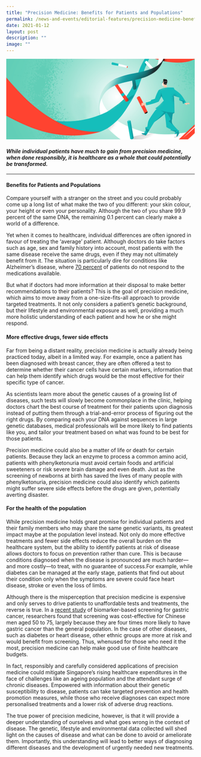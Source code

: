 ```yaml
---
title: "Precision Medicine: Benefits for Patients and Populations"
permalink: /news-and-events/editorial-features/precision-medicine-benefits-for-patients-and-populations/
date: 2021-01-12
layout: post
description: ""
image: ""
---
```

![](/images/Resources/Editorial%20Features/2021/homepage-banner-2.jpg)

#### _While individual patients have much to gain from precision medicine, when done responsibly, it is healthcare as a whole that could potentially be transformed._

* * *

#### Benefits for Patients and Populations

Compare yourself with a stranger on the street and you could probably come up a long list of what make the two of you different: your skin colour, your height or even your personality. Although the two of you share 99.9 percent of the same DNA, the remaining 0.1 percent can clearly make a world of a difference.

Yet when it comes to healthcare, individual differences are often ignored in favour of treating the ‘average’ patient. Although doctors do take factors such as age, sex and family history into account, most patients with the same disease receive the same drugs, even if they may not ultimately benefit from it. The situation is particularly dire for conditions like Alzheimer’s disease, where [70 percent](https://doi.org/10.1016/S1471-4914(01)01986-4) of patients do not respond to the medications available.

But what if doctors had more information at their disposal to make better recommendations to their patients? This is the goal of precision medicine, which aims to move away from a one-size-fits-all approach to provide targeted treatments. It not only considers a patient’s genetic background, but their lifestyle and environmental exposure as well, providing a much more holistic understanding of each patient and how he or she might respond.

#### More effective drugs, fewer side effects

Far from being a distant reality, precision medicine is actually already being practiced today, albeit in a limited way. For example, once a patient has been diagnosed with breast cancer, they are often offered a test to determine whether their cancer cells have certain markers, information that can help them identify which drugs would be the most effective for their specific type of cancer.

As scientists learn more about the genetic causes of a growing list of diseases, such tests will slowly become commonplace in the clinic, helping doctors chart the best course of treatment for their patients upon diagnosis instead of putting them through a trial-and-error process of figuring out the right drugs. By comparing each your DNA against sequences in large genetic databases, medical professionals will be more likely to find patients like you, and tailor your treatment based on what was found to be best for those patients.

Precision medicine could also be a matter of life or death for certain patients. Because they lack an enzyme to process a common amino acid, patients with phenylketonuria must avoid certain foods and artificial sweeteners or risk severe brain damage and even death. Just as the screening of newborns at birth has saved the lives of many people with phenylketonuria, precision medicine could also identify which patients might suffer severe side effects before the drugs are given, potentially averting disaster.

#### For the health of the population

While precision medicine holds great promise for individual patients and their family members who may share the same genetic variants, its greatest impact maybe at the population level instead. Not only do more effective treatments and fewer side effects reduce the overall burden on the healthcare system, but the ability to identify patients at risk of disease allows doctors to focus on prevention rather than cure. This is because conditions diagnosed when the disease is pronounced are much harder—and more costly—to treat, with no guarantee of success.For example, while diabetes can be managed at the early stage, patients that find out about their condition only when the symptoms are severe could face heart disease, stroke or even the loss of limbs.

Although there is the misperception that precision medicine is expensive and only serves to drive patients to unaffordable tests and treatments, the reverse is true. In a [recent study](https://doi.org/10.1016/j.jval.2020.04.1829) of biomarker-based screening for gastric cancer, researchers found that screening was cost-effective for Chinese men aged 50 to 75, largely because they are four times more likely to have gastric cancer than the general population. In the case of other diseases, such as diabetes or heart disease, other ethnic groups are more at risk and would benefit from screening. Thus, whenused for those who need it the most, precision medicine can help make good use of finite healthcare budgets.

In fact, responsibly and carefully considered applications of precision medicine could mitigate Singapore’s rising healthcare expenditures in the face of challenges like an ageing population and the attendant surge of chronic diseases. Empowered with information about their genetic susceptibility to disease, patients can take targeted prevention and health promotion measures, while those who receive diagnoses can expect more personalised treatments and a lower risk of adverse drug reactions.

The true power of precision medicine, however, is that it will provide a deeper understanding of ourselves and what goes wrong in the context of disease. The genetic, lifestyle and environmental data collected will shed light on the causes of disease and what can be done to avoid or ameliorate them. Importantly, this understanding will lead to better ways of diagnosing different diseases and the development of urgently needed new treatments.
